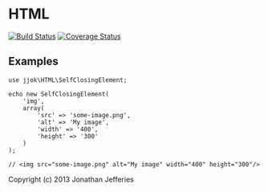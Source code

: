 HTML
====

[![Build Status](https://travis-ci.org/jjok/HTML.png?branch=master)](https://travis-ci.org/jjok/HTML) [![Coverage Status](https://coveralls.io/repos/jjok/HTML/badge.png)](https://coveralls.io/r/jjok/HTML)

Examples
--------

	use jjok\HTML\SelfClosingElement;
	
	echo new SelfClosingElement(
		'img',
		array(
			'src' => 'some-image.png',
			'alt' => 'My image',
			'width' => '400',
			'height' => '300'
		)
	);
	
	// <img src="some-image.png" alt="My image" width="400" height="300"/>


Copyright (c) 2013 Jonathan Jefferies
